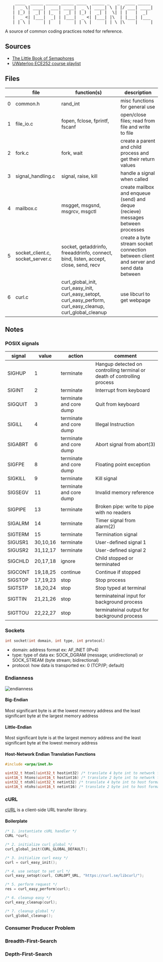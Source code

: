 <div align="center">
<pre>
  ____  _____ _____ _____ ____  _____ _   _  ____ _____ 
 |  _ \| ____|  ___| ____|  _ \| ____| \ | |/ ___| ____|
 | |_) |  _| | |_  |  _| | |_) |  _| |  \| | |   |  _|  
 |  _ <| |___|  _| | |___|  _ <| |___| |\  | |___| |___ 
 |_| \_|_____|_|   |_____|_| \_|_____|_| \_|\____|_____|
</pre>
</div>
A source of common coding practices noted for reference.

## Sources
- [The Little Book of Semaphores](https://greenteapress.com/semaphores/LittleBookOfSemaphores.pdf)
- [UWaterloo ECE252 course playlist](https://www.youtube.com/playlist?list=PLFCH6yhq9yAHFaI00FrrgG0dPg8a5SjTJ)

## Files
||file|function(s)|description|
|---|---|---|---|
|0|common.h|rand_int|misc functions for general use|
|1|file_io.c|fopen, fclose, fprintf, fscanf|open/close files; read from file and write to file|
|2|fork.c|fork, wait|create a parent and child process and get their return values|
|3|signal_handling.c|signal, raise, kill|handle a signal when called|
|4|mailbox.c|msgget, msgsnd, msgrcv, msgctl|create mailbox and enqueue (send) and deque (recieve) messages between processes|
|5|socket_client.c, socket_server.c|socket, getaddrinfo, freeaddrinfo, connect, bind, listen, accept, close, send, recv|create a byte stream socket connection between client and server and send data between|
|6|curl.c|curl_global_init, curl_easy_init, curl_easy_setopt, curl_easy_perform, curl_easy_cleanup, curl_global_cleanup|use libcurl to get webpage|

## Notes

### POSIX signals
|signal|value|action|comment|
|---|---|---|---|
|SIGHUP|1|terminate|Hangup detected on controlling terminal or death of controlling process|
|SIGINT|2|terminate|Interrupt from keyboard|
|SIGQUIT|3|terminate and core dump|Quit from keyboard|
|SIGILL|4|terminate and core dump|Illegal Instruction|
|SIGABRT|6|terminate and core dump|Abort signal from abort(3)|
|SIGFPE|8|terminate and core dump|Floating point exception|
|SIGKILL|9|terminate|Kill signal|
|SIGSEGV|11|terminate and core dump|Invalid memory reference|
|SIGPIPE|13|terminate|Broken pipe: write to pipe with no readers|
|SIGALRM|14|terminate|Timer signal from alarm(2)|
|SIGTERM|15|terminate|Termination signal|
|SIGUSR1|30,10,16|terminate|User-defined signal 1|
|SIGUSR2|31,12,17|terminate|User-defined signal 2|
|SIGCHLD|20,17,18|ignore|Child stopped or terminated|
|SIGCONT|19,18,25|continue|Continue if stopped|
|SIGSTOP|17,19,23|stop|Stop process|
|SIGTSTP|18,20,24|stop|Stop typed at terminal|
|SIGTTIN|21,21,26|stop|terminateinal input for background process|
|SIGTTOU|22,22,27|stop|terminateinal output for background process|

### Sockets
```c
int socket(int domain, int type, int protocol)
```
- domain: address format ex: AF_INET (IPv4)
- type: type of data ex: SOCK_DGRAM (message; unidirectional) or SOCK_STREAM (byte stream; bidirectional)
- protocol: how data is transported ex: 0 (TCP/IP; default)

### Endianness
![endianness](https://upload.wikimedia.org/wikipedia/commons/thumb/5/5d/32bit-Endianess.svg/800px-32bit-Endianess.svg.png)

#### Big-Endian
Most significant byte is at the lowest memory address and the least significant byte at the largest memory address

#### Little-Endian
Most significant byte is at the largest memory address and the least significant byte at the lowest memory address

#### Host-Network Endian Translation Functions
```c
#include <arpa/inet.h>

uint32_t htonl(uint32_t hostint32) /* translate 4 byte int to network format */
uint16_t htons(uint16_t hostint16) /* translate 2 byte int to network format */
uint32_t ntohl(uint32_t netint32) /* translate 4 byte int to host format */
uint16_t ntohs(uint16_t netint16) /* translate 2 byte int to host format */
```

### cURL
[cURL](https://curl.se/libcurl/) is a client-side URL transfer library.

#### Boilerplate
```c
/* 1. instantiate cURL handler */
CURL *curl; 

/* 2. initialize curl global */
curl_global_init(CURL_GLOBAL_DEFAULT);

/* 3. initialize curl easy */
curl = curl_easy_init(); 

/* 4. use setopt to set url */
curl_easy_setopt(curl, CURLOPT_URL, "https://curl.se/libcurl/");

/* 5. perform request */
res = curl_easy_perform(curl);

/* 6. cleanup easy */
curl_easy_cleanup(curl); 

/* 7. cleanup global */
curl_global_cleanup(); 
```

### Consumer Producer Problem

### Breadth-First-Search

### Depth-First-Search

